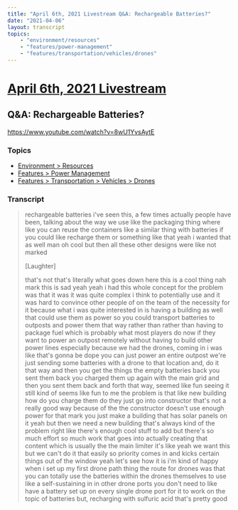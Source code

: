 ```yaml
---
title: "April 6th, 2021 Livestream Q&A: Rechargeable Batteries?"
date: "2021-04-06"
layout: transcript
topics:
    - "environment/resources"
    - "features/power-management"
    - "features/transportation/vehicles/drones"
---
```

# [April 6th, 2021 Livestream](../2021-04-06.md)
## Q&A: Rechargeable Batteries?
https://www.youtube.com/watch?v=8wU1YvsAytE

### Topics
* [Environment > Resources](../topics/environment/resources.md)
* [Features > Power Management](../topics/features/power-management.md)
* [Features > Transportation > Vehicles > Drones](../topics/features/transportation/vehicles/drones.md)

### Transcript

> rechargeable batteries i've seen this, a few times actually people have been, talking about the way we use like the packaging thing where like you can reuse the containers like a similar thing with batteries if you could like recharge them or something like that yeah i wanted that as well man oh cool but then all these other designs were like not marked
>
> [Laughter]
>
> that's not that's literally what goes down here this is a cool thing nah mark this is sad yeah yeah i had this whole concept for the problem was that it was it was quite complex i think to potentially use and it was hard to convince other people of on the team of the necessity for it because what i was quite interested in is having a building as well that could use them as power so you could transport batteries to outposts and power them that way rather than rather than having to package fuel which is probably what most players do now if they want to power an outpost remotely without having to build other power lines especially because we had the drones, coming in i was like that's gonna be dope you can just power an entire outpost we're just sending some batteries with a drone to that location and, do it that way and then you get the things the empty batteries back you sent them back you charged them up again with the main grid and then you sent them back and forth that way, seemed like fun seeing it still kind of seems like fun to me the problem is that like new building how do you charge them do they just go into constructor that's not a really good way because of the the constructor doesn't use enough power for that mark you just make a building that has solar panels on it yeah but then we need a new building that's always kind of the problem right like there's enough cool stuff to add but there's so much effort so much work that goes into actually creating that content which is usually the the main limiter it's like yeah we want this but we can't do it that easily so priority comes in and kicks certain things out of the window yeah let's see how it is i'm kind of happy when i set up my first drone path thing the route for drones was that you can totally use the batteries within the drones themselves to use like a self-sustaining in in other drone ports you don't need to like have a battery set up on every single drone port for it to work on the topic of batteries but, recharging with sulfuric acid that's pretty good
